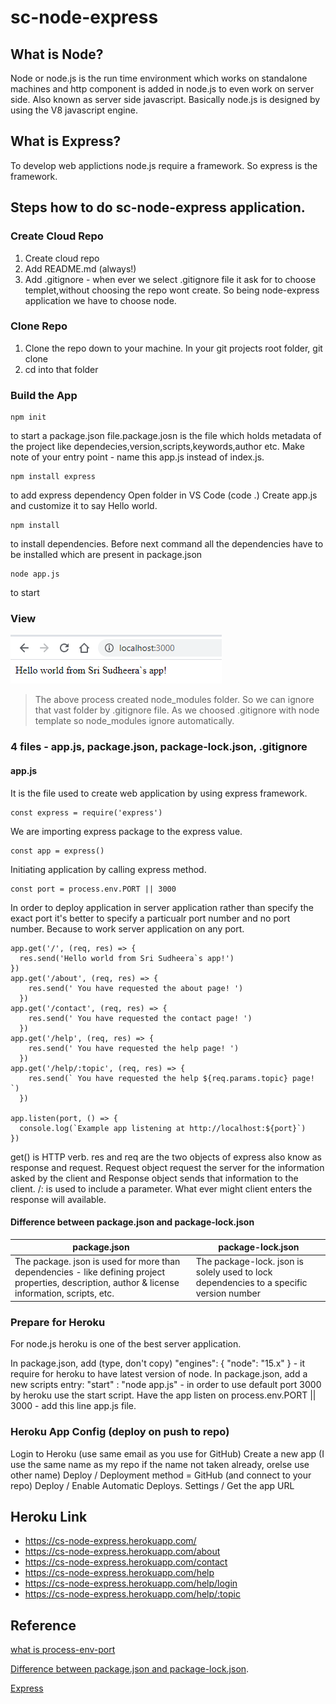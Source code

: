 # sc-node-express

## What is Node?
Node or node.js is the run time environment which works on standalone machines and http component is added in node.js to even work on server side. Also known as server side javascript. Basically node.js is designed by using the V8 javascript engine. 

## What is Express?
To develop web applictions node.js require a framework. So express is the framework.

## Steps how to do sc-node-express application.

### Create Cloud Repo

1. Create cloud repo 
2. Add README.md (always!)
3. Add .gitignore - when ever we select .gitignore file it ask for to choose templet,without choosing the repo wont create. So being node-express application we have to choose node.

### Clone Repo 

1. Clone the repo down to your machine. In your git projects root folder, git clone <yoururl> 
2. cd into that folder
  
### Build the App

```
npm init
```
to start a package.json file.package.josn is the file which holds metadata of the project like dependecies,version,scripts,keywords,author etc. Make note of your entry point - name this app.js instead of index.js.
```
npm install express 
```
to add express dependency
Open folder in VS Code (code .)
Create app.js and customize it to say Hello world.
```
npm install 
```
to install dependencies. Before next command all the dependencies have to be installed which are present in package.json
```
node app.js
```
to start
### View
![](https://raw.githubusercontent.com/sudheera96/sc-node-express/main/Screenshot%20(243).png)

> The above process created node_modules folder. So we can ignore that vast folder by .gitignore file. 
> As we choosed .gitignore with node template so node_modules ignore automatically.

### 4 files - app.js, package.json, package-lock.json, .gitignore

#### app.js 
It is the file used to create web application by using express framework. 
```
const express = require('express')
```
We are importing express package to the express value.
```
const app = express()
```
Initiating application by calling express method.
```
const port = process.env.PORT || 3000
```
In order to deploy application in server application rather than specify the exact port it's better to specify a particualr port number and no port number. Because to work server application on any port.
```
app.get('/', (req, res) => {
  res.send('Hello world from Sri Sudheera`s app!')
})
app.get('/about', (req, res) => {
    res.send(' You have requested the about page! ')
  })
app.get('/contact', (req, res) => {
    res.send(' You have requested the contact page! ')
  })
app.get('/help', (req, res) => {
    res.send(' You have requested the help page! ')
  })
app.get('/help/:topic', (req, res) => {
    res.send(` You have requested the help ${req.params.topic} page! `)
  })
  
app.listen(port, () => {
  console.log(`Example app listening at http://localhost:${port}`)
})

```

get() is HTTP verb. res and req are the two objects of express also know as response and request. Request object request the server for the information asked by the client and Response object sends that information to the client. /: is used to include a parameter. What ever might client enters the response will available.

#### Difference between package.json and package-lock.json
| package.json                                                            | package-lock.json                                                                |   
|-------------------------------------------------------------------------|----------------------------------------------------------------------------------|
|The package. json is used for more than dependencies - like defining project properties, description, author & license information, scripts, etc.| The package-lock. json is solely used to lock dependencies to a specific version number |                    number 
                                                                                                                                                
### Prepare for Heroku

For node.js heroku is one of the best server application.

In package.json, add (type, don't copy)  "engines": { "node": "15.x" }  - it require for heroku to have latest version of node.
In package.json, add a new scripts entry: "start" : "node app.js" - in order to use default port 3000 by heroku use the start script.
Have the app listen on process.env.PORT || 3000 - add this line app.js file.

### Heroku App Config (deploy on push to repo)

Login to Heroku (use same email as you use for GitHub)
Create a new app (I use the same name as my repo if the name not taken already, orelse use other name)
Deploy / Deployment method = GitHub (and connect to your repo)
Deploy / Enable Automatic Deploys. 
Settings / Get the app URL

## Heroku Link
* https://cs-node-express.herokuapp.com/
* https://cs-node-express.herokuapp.com/about
* https://cs-node-express.herokuapp.com/contact
* https://cs-node-express.herokuapp.com/help
* https://cs-node-express.herokuapp.com/help/login
* https://cs-node-express.herokuapp.com/help/:topic

## Reference
[what is process-env-port](https://stackoverflow.com/questions/18864677/what-is-process-env-port-in-node-js)

[Difference between package.json and package-lock.json](https://stackoverflow.com/questions/45052520/do-i-need-both-package-lock-json-and-package-json#:~:text=No.-,The%20package.,to%20a%20specific%20version%20number).

[Express](https://flaviocopes.com/express/)







